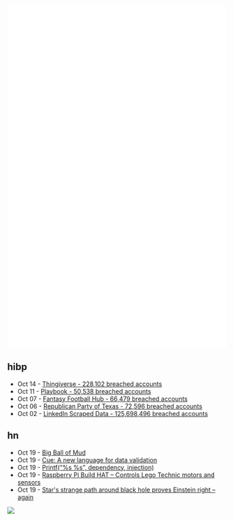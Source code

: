 ![Metrics](https://raw.githubusercontent.com/phixion/phixion/master/metrics.svg)

## hibp

<!--
for https://github.com/phixion/phixion/blob/main/.github/workflows/feeds.yml
-->
<!--START_SECTION:haveibeenpwnd-->
- Oct 14 - [Thingiverse - 228,102 breached accounts](https://haveibeenpwned.com/PwnedWebsites#Thingiverse)
- Oct 11 - [Playbook - 50,538 breached accounts](https://haveibeenpwned.com/PwnedWebsites#Playbook)
- Oct 07 - [Fantasy Football Hub - 66,479 breached accounts](https://haveibeenpwned.com/PwnedWebsites#FantasyFootballHub)
- Oct 06 - [Republican Party of Texas - 72,596 breached accounts](https://haveibeenpwned.com/PwnedWebsites#RepublicanPartyOfTexas)
- Oct 02 - [LinkedIn Scraped Data - 125,698,496 breached accounts](https://haveibeenpwned.com/PwnedWebsites#LinkedInScrape)
<!--END_SECTION:haveibeenpwnd-->

## hn

<!--
for https://github.com/phixion/phixion/blob/main/.github/workflows/feeds.yml
-->
<!--START_SECTION:hn-->
- Oct 19 - [Big Ball of Mud](http://laputan.org/mud/mud.html)
- Oct 19 - [Cue: A new language for data validation](https://cuelang.org/)
- Oct 19 - [Printf(“%s %s”, dependency, injection)](https://www.fredrikholmqvist.com/posts/print-dependency-injection/)
- Oct 19 - [Raspberry Pi Build HAT – Controls Lego Technic motors and sensors](https://www.raspberrypi.com/news/raspberry-pi-build-hat-lego-education/)
- Oct 19 - [Star's strange path around black hole proves Einstein right – again](https://www.science.org/content/article/star-s-strange-path-around-black-hole-proves-einstein-right-again)
<!--END_SECTION:hn-->

<!--
for https://yhype.me
-->
![](https://hit.yhype.me/github/profile?user_id=13013670)
